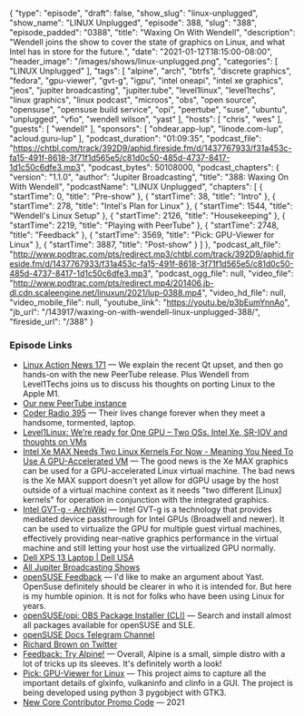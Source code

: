 {
  "type": "episode",
  "draft": false,
  "show_slug": "linux-unplugged",
  "show_name": "LINUX Unplugged",
  "episode": 388,
  "slug": "388",
  "episode_padded": "0388",
  "title": "Waxing On With Wendell",
  "description": "Wendell joins the show to cover the state of graphics on Linux, and what Intel has in store for the future.",
  "date": "2021-01-12T18:15:00-08:00",
  "header_image": "/images/shows/linux-unplugged.png",
  "categories": [
    "LINUX Unplugged"
  ],
  "tags": [
    "alpine",
    "arch",
    "btrfs",
    "discrete graphics",
    "fedora",
    "gpu-viewer",
    "gvt-g",
    "igpu",
    "intel oneapi",
    "intel xe graphics",
    "jeos",
    "jupiter broadcasting",
    "jupiter.tube",
    "level1linux",
    "level1techs",
    "linux graphics",
    "linux podcast",
    "microos",
    "obs",
    "open source",
    "opensuse",
    "opensuse build service",
    "opi",
    "peertube",
    "suse",
    "ubuntu",
    "unplugged",
    "vfio",
    "wendell wilson",
    "yast"
  ],
  "hosts": [
    "chris",
    "wes"
  ],
  "guests": [
    "wendell"
  ],
  "sponsors": [
    "ohdear.app-lup",
    "linode.com-lup",
    "acloud.guru-lup"
  ],
  "podcast_duration": "01:09:35",
  "podcast_file": "https://chtbl.com/track/392D9/aphid.fireside.fm/d/1437767933/f31a453c-fa15-491f-8618-3f71f1d565e5/c81d0c50-485d-4737-8417-1d1c50c6dfe3.mp3",
  "podcast_bytes": 50108000,
  "podcast_chapters": {
    "version": "1.1.0",
    "author": "Jupiter Broadcasting",
    "title": "388: Waxing On With Wendell",
    "podcastName": "LINUX Unplugged",
    "chapters": [
      {
        "startTime": 0,
        "title": "Pre-show"
      },
      {
        "startTime": 38,
        "title": "Intro"
      },
      {
        "startTime": 278,
        "title": "Intel's Plan for Linux"
      },
      {
        "startTime": 1544,
        "title": "Wendell's Linux Setup"
      },
      {
        "startTime": 2126,
        "title": "Housekeeping"
      },
      {
        "startTime": 2219,
        "title": "Playing with PeerTube"
      },
      {
        "startTime": 2748,
        "title": "Feedback"
      },
      {
        "startTime": 3569,
        "title": "Pick: GPU-Viewer for Linux"
      },
      {
        "startTime": 3887,
        "title": "Post-show"
      }
    ]
  },
  "podcast_alt_file": "http://www.podtrac.com/pts/redirect.mp3/chtbl.com/track/392D9/aphid.fireside.fm/d/1437767933/f31a453c-fa15-491f-8618-3f71f1d565e5/c81d0c50-485d-4737-8417-1d1c50c6dfe3.mp3",
  "podcast_ogg_file": null,
  "video_file": "http://www.podtrac.com/pts/redirect.mp4/201406.jb-dl.cdn.scaleengine.net/linuxun/2021/lup-0388.mp4",
  "video_hd_file": null,
  "video_mobile_file": null,
  "youtube_link": "https://youtu.be/p3bEumYnnAo",
  "jb_url": "/143917/waxing-on-with-wendell-linux-unplugged-388/",
  "fireside_url": "/388"
}


### Episode Links

  * [Linux Action News 171](https://linuxactionnews.com/171 "Linux Action News 171") — We explain the recent Qt upset, and then go hands-on with the new PeerTube release. Plus Wendell from Level1Techs joins us to discuss his thoughts on porting Linux to the Apple M1.
  * [Our new PeerTube instance](https://jupiter.tube/ "Our new PeerTube instance")
  * [Coder Radio 395](https://coder.show/395 "Coder Radio 395") — Their lives change forever when they meet a handsome, tormented, laptop.
  * [Level1Linux: We’re ready for One GPU – Two OSs. Intel Xe, SR-IOV and thoughts on VMs](https://www.youtube.com/watch?v=IXUS1W7Ifys "Level1Linux: We’re ready for One GPU – Two OSs. Intel Xe, SR-IOV and thoughts on VMs")
  * [Intel Xe MAX Needs Two Linux Kernels For Now - Meaning You Need To Use A GPU-Accelerated VM](https://www.phoronix.com/scan.php?page=news_item&px=Intel-Xe-MAX-dGPU-VM "Intel Xe MAX Needs Two Linux Kernels For Now - Meaning You Need To Use A GPU-Accelerated VM") — The good news is the Xe MAX graphics can be used for a GPU-accelerated Linux virtual machine. The bad news is the Xe MAX support doesn't yet allow for dGPU usage by the host outside of a virtual machine context as it needs "two different [Linux] kernels" for operation in conjunction with the integrated graphics.
  * [Intel GVT-g - ArchWiki](https://wiki.archlinux.org/index.php/Intel_GVT-g "Intel GVT-g - ArchWiki") — Intel GVT-g is a technology that provides mediated device passthrough for Intel GPUs (Broadwell and newer). It can be used to virtualize the GPU for multiple guest virtual machines, effectively providing near-native graphics performance in the virtual machine and still letting your host use the virtualized GPU normally.
  * [Dell XPS 13 Laptop | Dell USA](https://www.dell.com/en-us/work/shop/dell-laptops-and-notebooks/new-xps-13-developer-edition/spd/xps-13-9310-laptop/ctox139w10p2c3000u "Dell XPS 13 Laptop | Dell USA")
  * [All Jupiter Broadcasting Shows](https://feed.jupiter.zone/allshows "All Jupiter Broadcasting Shows")
  * [openSUSE Feedback](https://slexy.org/view/s2A38geqx5 "openSUSE Feedback") — I'd like to make an argument about Yast. OpenSuse definitely should be clearer in who it is intended for. But here is my humble opinion. It is not for folks who have been using Linux for years.
  * [openSUSE/opi: OBS Package Installer (CLI)](https://github.com/openSUSE/opi "openSUSE/opi: OBS Package Installer \(CLI\)") — Search and install almost all packages available for openSUSE and SLE.
  * [openSUSE Docs Telegram Channel](https://t.me/opensuse_docs "openSUSE Docs Telegram Channel")
  * [Richard Brown on Twitter](https://twitter.com/sysrich/status/1348199106649452544 "Richard Brown on Twitter")
  * [Feedback: Try Alpine!](https://slexy.org/view/s21xU8dR37 "Feedback: Try Alpine!") — Overall, Alpine is a small, simple distro with a lot of tricks up its sleeves. It's definitely worth a look!
  * [Pick: GPU-Viewer for Linux](https://github.com/arunsivaramanneo/GPU-Viewer "Pick: GPU-Viewer for Linux") — This project aims to capture all the important details of glxinfo, vulkaninfo and clinfo in a GUI. The project is being developed using python 3 pygobject with GTK3.
  * [New Core Contributor Promo Code](https://jupitersignal.memberful.com/checkout?plan=52946&coupon=2021 "New Core Contributor Promo Code") — 2021


